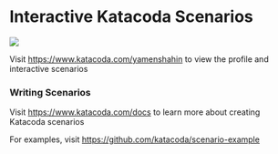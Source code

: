 # Interactive Katacoda Scenarios

[![](http://shields.katacoda.com/katacoda/yamenshahin/count.svg)](https://www.katacoda.com/yamenshahin "Get your profile on Katacoda.com")

Visit https://www.katacoda.com/yamenshahin to view the profile and interactive scenarios

### Writing Scenarios
Visit https://www.katacoda.com/docs to learn more about creating Katacoda scenarios

For examples, visit https://github.com/katacoda/scenario-example
